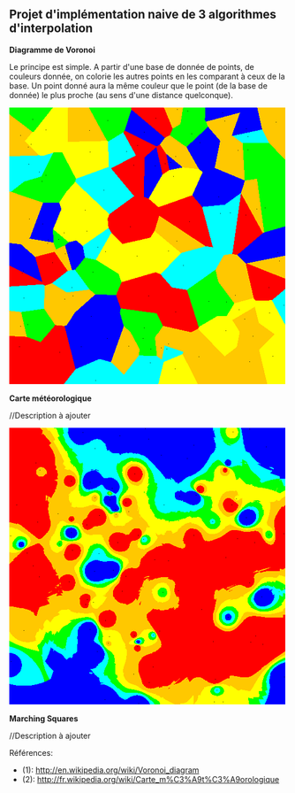 Projet d'implémentation naive de 3 algorithmes d'interpolation
--------------------------------------------------------------

**Diagramme de Voronoi**

Le principe est simple. A partir d'une base de donnée de points, de couleurs donnée, on colorie les autres points 
en les comparant à ceux de la base. Un point donné aura la même couleur que le point (de la base de donnée) le plus proche
(au sens d'une distance quelconque).

![](ExempleDiagrammeVoronoi.png)

**Carte météorologique**

//Description à ajouter

![](ExempleCartographie.png)

**Marching Squares**

//Description à ajouter

Références:
* (1): http://en.wikipedia.org/wiki/Voronoi_diagram
* (2): http://fr.wikipedia.org/wiki/Carte_m%C3%A9t%C3%A9orologique
